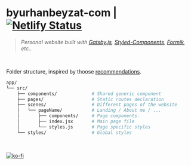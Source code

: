 # byurhanbeyzat-com | [![Netlify Status](https://api.netlify.com/api/v1/badges/6ad16eab-9428-467b-83ce-e8d37d5d88d3/deploy-status)](https://app.netlify.com/sites/byurhanbeyzat-com/deploys)

> *Personal website built with [Gatsby.js](https://www.gatsbyjs.org/), [Styled-Components](https://www.styled-components.com/), [Formik](https://jaredpalmer.com/formik/), etc..*

<br />

Folder structure, inspired by thoose [recommendations](https://medium.com/@alexmngn/how-to-better-organize-your-react-applications-2fd3ea1920f1).

```sh
app/
└── src/
    ├── components/             # Shared generic component
    ├── pages/                  # Static routes declaration
    ├── scenes/                 # Different pages of the website
    │   └── pageName/           # Landing / About me / ...
    │       ├── components/     # Page components.
    │       ├── index.jsx       # Main page file
    │       └── styles.js       # Page specific styles
    └── styles/                 # Global styles
```

<br />

[![ko-fi](https://www.ko-fi.com/img/githubbutton_sm.svg)](https://ko-fi.com/X7X38NNC)
